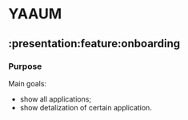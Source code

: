 # YAAUM

## :presentation:feature:onboarding

### Purpose 

Main goals:

- show all applications;
- show detalization of certain application.